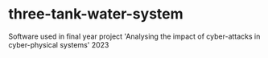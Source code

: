 # three-tank-water-system
Software used in final year project 'Analysing the impact of cyber-attacks in cyber-physical systems' 2023
